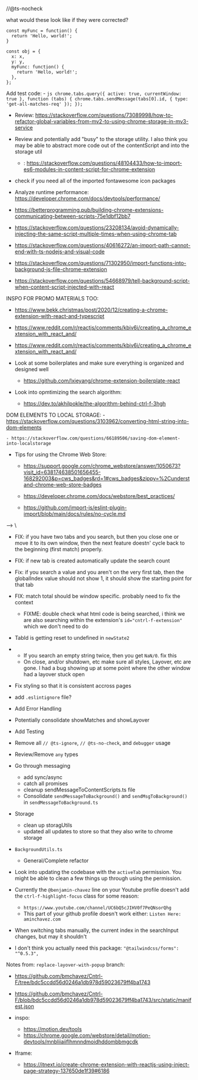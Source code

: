 //@ts-nocheck

what would these look like if they were corrected?

```
const myFunc = function() {
  return 'Hello, world!';
}

```

```
const obj = {
  x: x,
  y: y,
  myFunc: function() {
    return 'Hello, world!';
  },
};
```

Add test code: - `js
      chrome.tabs.query({ active: true, currentWindow: true }, function (tabs) {
        chrome.tabs.sendMessage(tabs[0].id, { type: 'get-all-matches-req' });
      });
    `

- Review: https://stackoverflow.com/questions/73089998/how-to-refactor-global-variables-from-mv2-to-using-chrome-storage-in-mv3-service

- Review and potentially add "busy" to the storage utility. I also think you may be able to abstract more code out of the contentScript and into the storage util

  - : https://stackoverflow.com/questions/48104433/how-to-import-es6-modules-in-content-script-for-chrome-extension

- check if you need all of the imported fontawesome icon packages

- Analyze runtime performance: https://developer.chrome.com/docs/devtools/performance/

- https://betterprogramming.pub/building-chrome-extensions-communicating-between-scripts-75e1dbf12bb7

- https://stackoverflow.com/questions/23208134/avoid-dynamically-injecting-the-same-script-multiple-times-when-using-chrome-tab

- https://stackoverflow.com/questions/40616272/an-import-path-cannot-end-with-ts-nodejs-and-visual-code

- https://stackoverflow.com/questions/71302950/import-functions-into-background-js-file-chrome-extension

- https://stackoverflow.com/questions/54668979/tell-background-script-when-content-script-injected-with-react

INSPO FOR PROMO MATERIALS TOO:

- https://www.bekk.christmas/post/2020/12/creating-a-chrome-extension-with-react-and-typescript

- https://www.reddit.com/r/reactjs/comments/kbiv6i/creating_a_chrome_extension_with_react_and/

- https://www.reddit.com/r/reactjs/comments/kbiv6i/creating_a_chrome_extension_with_react_and/

- Look at some boilerplates and make sure everything is organized and designed well

  - https://github.com/lxieyang/chrome-extension-boilerplate-react

- Look into opmtimizing the search algorithm:
  - https://dev.to/akhilpokle/the-algorithm-behind-ctrl-f-3hgh

DOM ELEMENTS TO LOCAL STORAGE: - https://stackoverflow.com/questions/3103962/converting-html-string-into-dom-elements

    - https://stackoverflow.com/questions/66189506/saving-dom-element-into-localstorage

- Tips for using the Chrome Web Store:

  - https://support.google.com/chrome_webstore/answer/1050673?visit_id=638174638501656455-168292003&p=cws_badges&rd=1#cws_badges&zippy=%2Cunderstand-chrome-web-store-badges
  - https://developer.chrome.com/docs/webstore/best_practices/

  - https://github.com/import-js/eslint-plugin-import/blob/main/docs/rules/no-cycle.md

 <!--// ESLINT: -->
<!-- //- FIX: if no matches are found, the searchLayover just closes. this should not happen -->

<!-- //- Fix: if findValue === ' '
   // - Make the functionality match that of the native broswer find. test for difference on benjamin-chavez.com -->

<!-- //- FIX: restore highlights if single tab reloaded -->
<!-- //- fix: when no matches or when search string === "", be sure to set count to 0 -->
<!-- //- FIX: there are some bugs around the style being injected or not - might be better to leave style injected and remove spans instead of removing style and leaving spans. this will fix any weird spacing that could occur as well. -->
<!-- //- Remove all matches on hard reset or at least don't show them -->
<!-- //- showMatches is getting stuck sometimes without showLayover and sometimes showMatches won't toggle off -->
<!-- //- NextMatch() doesn't send updated state to background ever -->
<!-- //- Escape key doesn't work quite right. i think it only toggles one thing in the background script maybe. review it. -->
<!-- //- Update Store to hold windows -->
<!-- //- Add PrevMatch logic -->
<!-- //- `htmlUtils.ts`
  <!-- //- remove `@ts-ignore` -->
  <!-- //- remove `any` types --> -->
  <!-- //- You might be injecting the style a bunch of times on each page -->\

- FIX: if you have two tabs and you search, but then you close one or move it to its own window, then the next feature doestn' cycle back to the beginning (first match) properly.
- FIX: if new tab is created automatically update the search count
- Fix: if you search a value and you aren't on the very first tab, then the globalIndex value should not show 1, it should show the starting point for that tab
- FIX: match total should be window specific. probably need to fix the context
  - FIXME: double check what html code is being searched, i think we are also searching within the extension's `id="cntrl-f-extension"` which we don't need to do
- TabId is getting reset to undefined in `newState2`
- - If you search an empty string twice, then you get `NaN/0`. fix this
  - On close, and/or shutdown, etc make sure all styles, Layover, etc are gone. I had a bug showing up at some point where the other window had a layover stuck open
- Fix styling so that it is consistent accross pages

- add `.eslintignore` file?
- Add Error Handling
- Potentially consolidate showMatches and showLayover
- Add Testing
- Remove all `// @ts-ignore`, `// @ts-no-check`, and `debugger` usage
- Review/Remove `any` types
- Go through messaging
  - add sync/async
  - catch all promises
  - cleanup sendMessageToContentScripts.ts file
  - Consolidate `sendMessageToBackground()` and `sendMsgToBackground()` in `sendMessageToBackground.ts`
- Storage
    - clean up storagUtils
    - updated all updates to store so that they also write to chrome storage

- `BackgroundUtils.ts`
  - General/Complete refactor

- Look into updating the codebase with the `activeTab` permission. You might be able to clean a few things up through using the permission.
- Currently the `@benjamin-chavez` line on your Youtube profile doesn't add the `ctrl-f-highlight-focus` class for some reason:
  - `https://www.youtube.com/channel/UC6bQ5cJIHV0f7PeQNsorQhg`
  - This part of your github profile doesn't work either: `Listen Here: aminchavez.com`
- When switching tabs manually, the current index in the searchInput changes, but may it shouldn't

- I don't think you actually need this package: `"@tailwindcss/forms": "^0.5.3",`

Notes from: `replace-layover-with-popup` branch:
  - https://github.com/bmchavez/Cntrl-F/tree/bdc5ccdd56d0246a1db978d59023679ff4ba1743
  - https://github.com/bmchavez/Cntrl-F/blob/bdc5ccdd56d0246a1db978d59023679ff4ba1743/src/static/manifest.json


  - inspo:
    - https://motion.dev/tools
    - https://chrome.google.com/webstore/detail/motion-devtools/mnbliiaiiflhmnndmoidhddombbmgcdk

  - Iframe:
    - https://itnext.io/create-chrome-extension-with-reactjs-using-inject-page-strategy-137650de1f39#6186
